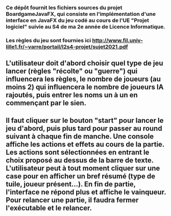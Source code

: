 ### Ce dépôt fournit les fichiers sources du projet BoardgameJavaFX, qui consiste en l'implémentation d'une interface en JavaFX du jeu codé au cours de l'UE "Projet logiciel" suivie au S4 de ma 2e année de Licence Informatique.

### Les règles du jeu sont fournies ici http://www.fil.univ-lille1.fr/~varre/portail/l2s4-projet/sujet2021.pdf

## L'utilisateur doit d'abord choisir quel type de jeu lancer (règles "récolte" ou "guerre") qui influencera les règles, le nombre de joueurs (au moins 2) qui influencera le nombre de joueurs IA rajoutés, puis entrer les noms un à un en commençant par le sien.

## Il faut cliquer sur le bouton "start" pour lancer le jeu d'abord, puis plus tard pour passer au round suivant à chaque fin de manche. Une console affiche les actions et effets au cours de la partie. Les actions sont sélectionnées en entrant le choix proposé au dessus de la barre de texte. L'utilisateur peut à tout moment cliquer sur une case pour en afficher un bref résumé (type de tuile, joueur présent...). En fin de partie, l'interface ne répond plus et affiche le vainqueur. Pour relancer une partie, il faudra fermer l'exécutable et le relancer.